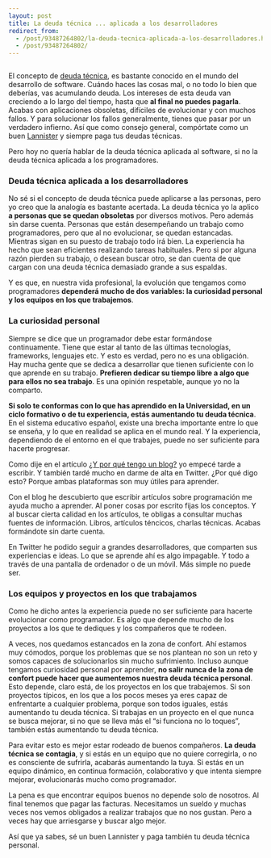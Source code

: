 ```yaml
---
layout: post
title: La deuda técnica ... aplicada a los desarrolladores
redirect_from:
  - /post/93487264802/la-deuda-tecnica-aplicada-a-los-desarrolladores.html
  - /post/93487264802/
---
```


<p><img src="http://38.media.tumblr.com/4a9cab086755fe8531111dca43839a0d/tumblr_inline_n9mdn5SRy31sno6e9.jpg" alt=""/></p>

<p>El concepto de <a href="http://es.wikipedia.org/wiki/Deuda_t%C3%A9cnica">deuda técnica</a>, es bastante conocido en el mundo del desarrollo de software. Cuándo haces las cosas mal, o no todo lo bien que deberías, vas acumulando deuda. Los intereses de esta deuda van creciendo a lo largo del tiempo, hasta que <strong>al final no puedes pagarla</strong>. Acabas con aplicaciones obsoletas, difíciles de evolucionar y con muchos fallos. Y para solucionar los fallos generalmente, tienes que pasar por un verdadero infierno. Así que como consejo general, compórtate como un buen <a href="http://es.wikipedia.org/wiki/Casa_Lannister">Lannister</a> y siempre paga tus deudas técnicas.</p>

<p>Pero hoy no quería hablar de la deuda técnica aplicada al software, si no la deuda técnica aplicada a los programadores.</p>

<h3>Deuda técnica aplicada a los desarrolladores</h3>

<p>No sé si el concepto de deuda técnica puede aplicarse a las personas, pero yo creo que la analogía es bastante acertada. La deuda técnica yo la aplico <strong>a personas que se quedan obsoletas</strong> por diversos motivos. Pero además sin darse cuenta. Personas que están desempeñando un trabajo como programadores, pero que al no evolucionar, se quedan estancadas. Mientras sigan en su puesto de trabajo todo irá bien. La experiencia ha hecho que sean eficientes realizando tareas habituales. Pero si por alguna razón pierden su trabajo, o desean buscar otro, se dan cuenta de que cargan con una deuda técnica demasiado grande a sus espaldas.</p>

<p>Y es que, en nuestra vida profesional, la evolución que tengamos como programadores <strong>dependerá mucho de dos variables: la curiosidad personal y los equipos en los que trabajemos</strong>.</p>

<h3>La curiosidad personal</h3>

<p>Siempre se dice que un programador debe estar formándose continuamente. Tiene que estar al tanto de las últimas tecnologías, frameworks, lenguajes etc. Y esto es verdad, pero no es una obligación. Hay mucha gente que se dedica a desarrollar que tienen suficiente con lo que aprende en su trabajo. <strong>Prefieren dedicar su tiempo libre a algo que para ellos no sea trabajo</strong>. Es una opinión respetable, aunque yo no la comparto.</p>

<p><strong>Si solo te conformas con lo que has aprendido en la Universidad, en un ciclo formativo o de tu experiencia, estás aumentando tu deuda técnica</strong>. En el sistema educativo español, existe una brecha importante entre lo que se enseña, y lo que en realidad se aplica en el mundo real. Y la experiencia, dependiendo de el entorno en el que trabajes, puede no ser suficiente para hacerte progresar.</p>

<p>Como dije en el artículo <a href="https://www.charlascylon.com/post/90644914062/y-por-que-tengo-un-blog">¿Y por qué tengo un blog?</a> yo empecé tarde a escribir. Y también tardé mucho en darme de alta en Twitter. ¿Por qué digo esto? Porque ambas plataformas son muy útiles para aprender.</p>

<p>Con el blog he descubierto que escribir artículos sobre programación me ayuda mucho a aprender. Al poner cosas por escrito fijas los conceptos. Y al buscar cierta calidad en los artículos, te obligas a consultar muchas fuentes de información. Libros, artículos téncicos, charlas técnicas. Acabas formándote sin darte cuenta.</p>

<p>En Twitter he podido seguir a grandes desarrolladores, que comparten sus experiencias e ideas. Lo que se aprende ahí es algo impagable. Y todo a través de una pantalla de ordenador o de un móvil. Más simple no puede ser.</p>

<h3>Los equipos y proyectos en los que trabajamos</h3>

<p>Como he dicho antes la experiencia puede no ser suficiente para hacerte evolucionar como programador. Es algo que depende mucho de los proyectos a los que te dediques y los compañeros que te rodeen.</p>

<p>A veces, nos quedamos estancados en la zona de confort. Ahí estamos muy cómodos, porque los problemas que se nos plantean no son un reto y somos capaces de solucionarlos sin mucho sufrimiento. Incluso aunque tengamos curiosidad personal por aprender, <strong>no salir nunca de la zona de confort puede hacer que aumentemos nuestra deuda técnica personal</strong>.  Esto depende, claro está, de los proyectos en los que trabajemos. Si son proyectos típicos, en los que a los pocos meses ya eres capaz de enfrentarte a cualquier problema, porque son todos iguales, estás aumentando tu deuda técnica. Si trabajas en un proyecto en el que nunca se busca mejorar, si no que se lleva más el &ldquo;si funciona no lo toques&rdquo;, también estás aumentando tu deuda técnica.</p>

<p>Para evitar esto es mejor estar rodeado de buenos compañeros. <strong>La deuda técnica se contagia</strong>, y si estás en un equipo que no quiere corregirla,  o no es consciente de sufrirla, acabarás aumentando la tuya. Si estás en un equipo dinámico, en continua formación, colaborativo y que intenta siempre mejorar, evolucionarás mucho como programador.</p>

<p>La pena es que encontrar equipos buenos no depende solo de nosotros. Al final tenemos que pagar las facturas. Necesitamos un sueldo y muchas veces nos vemos obligados a realizar trabajos que no nos gustan. Pero a veces hay que arriesgarse y buscar algo mejor.</p>

<p>Así que ya sabes, sé un buen Lannister y paga también tu deuda técnica personal.</p>
